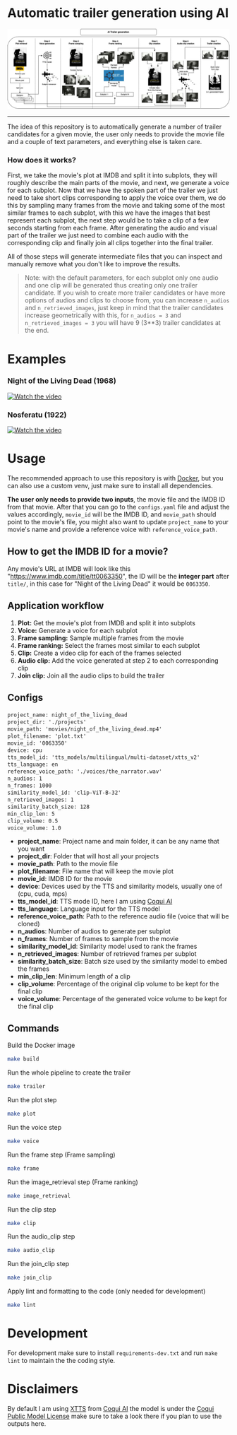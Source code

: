 # Automatic trailer generation using AI

![](./assets/ai_trailer.jpg)

---

The idea of this repository is to automatically generate a number of trailer candidates for a given movie, the user only needs to provide the movie file and a couple of text parameters, and everything else is taken care.

### How does it works?
First, we take the movie's plot at IMDB and split it into subplots, they will roughly describe the main parts of the movie, and next, we generate a voice for each subplot. Now that we have the spoken part of the trailer we just need to take short clips corresponding to apply the voice over them, we do this by sampling many frames from the movie and taking some of the most similar frames to each subplot, with this we have the images that best represent each subplot, the next step would be to take a clip of a few seconds starting from each frame. After generating the audio and visual part of the trailer we just need to combine each audio with the corresponding clip and finally join all clips together into the final trailer.

All of those steps will generate intermediate files that you can inspect and manually remove what you don't like to improve the results.

> Note: with the default parameters, for each subplot only one audio and one clip will be generated thus creating only one trailer candidate. If you wish to create more trailer candidates or have more options of audios and clips to choose from, you can increase `n_audios` and `n_retrieved_images`, just keep in mind that the trailer candidates increase geometrically with this, for `n_audios = 3` and `n_retrieved_images = 3` you will have 9 (3**3) trailer candidates at the end.

# Examples
### Night of the Living Dead (1968)
[![Watch the video](https://i.ytimg.com/vi/qNt4fQlEHPA/hqdefault.jpg)](https://youtu.be/qNt4fQlEHPA)

### Nosferatu (1922)
[![Watch the video](https://i.ytimg.com/vi/bfUdjzndOyI/hqdefault.jpg)](https://youtu.be/bfUdjzndOyI)

# Usage
The recommended approach to use this repository is with [Docker](https://docs.docker.com/), but you can also use a custom venv, just make sure to install all dependencies.

**The user only needs to provide two inputs**, the movie file and the IMDB ID from that movie.
After that you can go to the `configs.yaml` file and adjust the values accordingly, `movie_id` will be the IMDB ID, and `movie_path` should point to the movie's file, you might also want to update `project_name` to your movie's name and provide a reference voice with `reference_voice_path`.

## How to get the IMDB ID for a movie?
Any movie's URL at IMDB will look like this "https://www.imdb.com/title/tt0063350", the ID will be the **integer part** after `title/`, in this case for "Night of the Living Dead" it would be `0063350`.

## Application workflow
1. **Plot:** Get the movie's plot from IMDB and split it into subplots
2. **Voice:** Generate a voice for each subplot
3. **Frame sampling:** Sample multiple frames from the movie
4. **Frame ranking:** Select the frames most similar to each subplot
5. **Clip:** Create a video clip for each of the frames selected
6. **Audio clip:** Add the voice generated at step 2 to each corresponding clip
7. **Join clip:** Join all the audio clips to build the trailer


## Configs
```
project_name: night_of_the_living_dead
project_dir: './projects'
movie_path: 'movies/night_of_the_living_dead.mp4'
plot_filename: 'plot.txt'
movie_id: '0063350'
device: cpu
tts_model_id: 'tts_models/multilingual/multi-dataset/xtts_v2'
tts_language: en
reference_voice_path: './voices/the_narrator.wav'
n_audios: 1
n_frames: 1000
similarity_model_id: 'clip-ViT-B-32'
n_retrieved_images: 1
similarity_batch_size: 128
min_clip_len: 5
clip_volume: 0.5
voice_volume: 1.0
```
- **project_name**: Project name and main folder, it can be any name that you want
- **project_dir**: Folder that will host all your projects
- **movie_path**: Path to the movie file
- **plot_filename**: File name that will keep the movie plot
- **movie_id**: IMDB ID for the movie
- **device**: Devices used by the TTS and similarity models, usually one of (cpu, cuda, mps)
- **tts_model_id**: TTS mode ID, here I am using [Coqui AI](https://github.com/coqui-ai/TTS?tab=readme-ov-file#running-a-multi-speaker-and-multi-lingual-model)
- **tts_language**: Language input for the TTS model
- **reference_voice_path**: Path to the reference audio file (voice that will be cloned)
- **n_audios**: Number of audios to generate per subplot
- **n_frames**: Number of frames to sample from the movie
- **similarity_model_id**: Similarity model used to rank the frames
- **n_retrieved_images**: Number of retrieved frames per subplot
- **similarity_batch_size**: Batch size used by the similarity model to embed the frames
- **min_clip_len**: Minimum length of a clip
- **clip_volume**: Percentage of the original clip volume to be kept for the final clip
- **voice_volume**: Percentage of the generated voice volume to be kept for the final clip

## Commands
Build the Docker image
```bash
make build
```

Run the whole pipeline to create the trailer
```bash
make trailer
```

Run the plot step
```bash
make plot
```

Run the voice step
```bash
make voice
```

Run the frame step (Frame sampling)
```bash
make frame
```

Run the image_retrieval step (Frame ranking)
```bash
make image_retrieval
```

Run the clip step
```bash
make clip
```

Run the audio_clip step
```bash
make audio_clip
```

Run the join_clip step
```bash
make join_clip
```

Apply lint and formatting to the code (only needed for development)
```bash
make lint
```

# Development
For development make sure to install `requirements-dev.txt` and run `make lint` to maintain the the coding style.

# Disclaimers
By default I am using [XTTS](https://huggingface.co/coqui/XTTS-v2) from [Coqui AI](https://github.com/coqui-ai/TTS) the model is under the [Coqui Public Model License](https://coqui.ai/cpml) make sure to take a look there if you plan to use the outputs here.